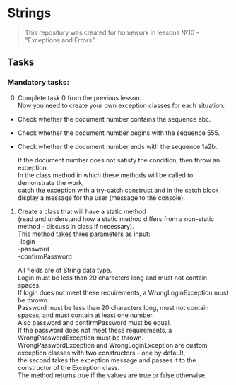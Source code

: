 # Strings

>This repository was created for homework in lessons №10 - "Exceptions and Errors".
## Tasks

### Mandatory tasks:
0. Complete task 0 from the previous lesson.  
   Now you need to create your own exception classes for each situation:  
- Check whether the document number contains the sequence abc.  
- Check whether the document number begins with the sequence 555.  
- Check whether the document number ends with the sequence 1a2b.
   
   If the document number does not satisfy the condition, then throw an exception.  
   In the class method in which these methods will be called to demonstrate the work,  
     catch the exception with a try-catch construct and in the catch block display a message for the user (message to the console).  
   
1. Create a class that will have a static method  
   (read and understand how a static method differs from a non-static method - discuss in class if necessary).  
   This method takes three parameters as input:  
   -login  
   -password  
   -confirmPassword
     
   All fields are of String data type.  
   Login must be less than 20 characters long and must not contain spaces.  
   If login does not meet these requirements, a WrongLoginException must be thrown.  
   Password must be less than 20 characters long, must not contain spaces, and must contain at least one number.  
   Also password and confirmPassword must be equal.  
   If the password does not meet these requirements, a WrongPasswordException must be thrown.  
   WrongPasswordException and WrongLoginException are custom exception classes with two constructors - one by default,  
      the second takes the exception message and passes it to the constructor of the Exception class.   
   The method returns true if the values ​​are true or false otherwise.  
